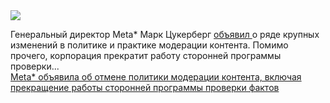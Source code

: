 <!--2025-01-08 08:39:16-->
<div class="yb">
  <div class="rss smaller1 habr"><img src="https://habrastorage.org/webt/oy/3_/s1/oy3_s1504qdtjzih6uzs5zjmrsq.jpeg" /><p>Генеральный директор Meta* Марк Цукерберг <a href="https://www.facebook.com/watch/?v=1525382954801931" rel="noopener noreferrer nofollow">объявил </a>о ряде крупных изменений в политике и практике модерации контента. Помимо прочего, корпорация прекратит работу сторонней программы проверки... <br><a class="light" href="https://habr.com/ru/news/872166/?utm_source=habrahabr&utm_medium=rss&utm_campaign=872166">Meta* объявила об отмене политики модерации контента, включая прекращение работы сторонней программы проверки фактов</a></div>
</div>
